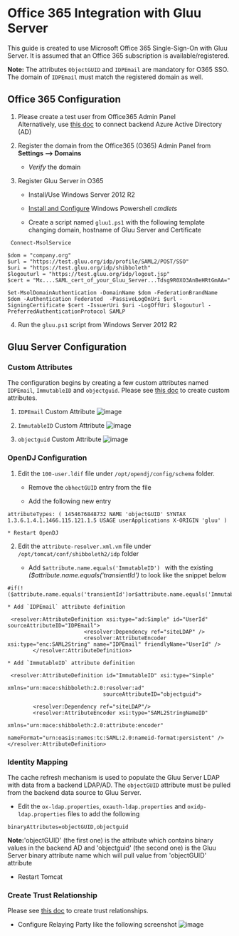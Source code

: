 # Office 365 Integration with Gluu Server
This guide is created to use Microsoft Office 365 Single-Sign-On with Gluu Server.
It is assumed that an Office 365 subscription is available/registered.

**Note:** The attributes `ObjectGUID` and `IDPEmail` are mandatory for O365 SSO. The domain of `IDPEmail` must match the registered domain as well.
## Office 365 Configuration

1. Please create a test user from Office365 Admin Panel<br/>
   Alternatively, use [this doc](https://azure.microsoft.com/en-us/documentation/articles/active-directory-aadconnect/) to connect backend Azure Active Directory (AD) 

2. Register the domain from the Office365 (O365) Admin Panel from **Settings --> Domains**

    * *Verify* the domain

3. Register Gluu Server in O365

    * Install/Use Windows Server 2012 R2

    * [Install and Configure](https://technet.microsoft.com/en-us/library/jj205464) Windows Powershell *cmdlets*

    * Create a script named `gluu1.ps1` with the following template changing domain, hostname of Gluu Server and Certificate
```
 Connect-MsolService

$dom = "company.org"
$url = "https://test.gluu.org/idp/profile/SAML2/POST/SSO"
$uri = "https://test.gluu.org/idp/shibboleth"
$logouturl = "https://test.gluu.org/idp/logout.jsp"
$cert = "Mx....SAML_cert_of_your_Gluu_Server...Tdsg9R0XO3AnBeHRtGmAA="

Set-MsolDomainAuthentication -DomainName $dom -FederationBrandName $dom -Authentication Federated  -PassiveLogOnUri $url -SigningCertificate $cert -IssuerUri $uri -LogOffUri $logouturl -PreferredAuthenticationProtocol SAMLP 
```

4. Run the `gluu.ps1` script from Windows Server 2012 R2

## Gluu Server Configuration
### Custom Attributes
The configuration begins by creating a few custom attributes named `IDPEmail`, `ImmutableID` and `objectguid`.
Please see [this doc](../customize/attributes.md) to create custom attributes.

1. `IDPEmail` Custom Attribute
![image](../img/2.4/idpemail.png)

2. `ImmutableID` Custom Attribute
![image](../img/2.4/immutableid.png)

3. `objectguid` Custom Attribute
![image](../img/2.4/objectguid.png)

### OpenDJ Configuration

1. Edit the `100-user.ldif` file under `/opt/opendj/config/schema` folder.

    * Remove the `obhectGUID` entry from the file

    * Add the following new entry
```
attributeTypes: ( 1454676848732 NAME 'objectGUID' SYNTAX 1.3.6.1.4.1.1466.115.121.1.5 USAGE userApplications X-ORIGIN 'gluu' ) 
```
    * Restart OpenDJ

2. Edit the `attribute-resolver.xml.vm` file under `/opt/tomcat/conf/shibboleth2/idp` folder

    * Add `$attribute.name.equals('ImmutableID') ` with the existing *($attribute.name.equals('transientId')* to look like the snippet below
```
#if(!($attribute.name.equals('transientId')or$attribute.name.equals('ImmutableID'))) 
```

    * Add `IDPEmail` attribute definition
```
 <resolver:AttributeDefinition xsi:type="ad:Simple" id="UserId" sourceAttributeID="IDPEmail">
                        <resolver:Dependency ref="siteLDAP" />
                        <resolver:AttributeEncoder xsi:type="enc:SAML2String" name="IDPEmail" friendlyName="UserId" />
        </resolver:AttributeDefinition> 
```

    * Add `ImmutableID` attribute definition
```
 <resolver:AttributeDefinition id="ImmutableID" xsi:type="Simple"
                              xmlns="urn:mace:shibboleth:2.0:resolver:ad"
                              sourceAttributeID="objectguid">

        <resolver:Dependency ref="siteLDAP"/>
        <resolver:AttributeEncoder xsi:type="SAML2StringNameID"
                                xmlns="urn:mace:shibboleth:2.0:attribute:encoder"
                                nameFormat="urn:oasis:names:tc:SAML:2.0:nameid-format:persistent" />
</resolver:AttributeDefinition> 
```

### Identity Mapping
The cache refresh mechanism is used to populate the Gluu Server LDAP with data from a backend LDAP/AD. The `objectGUID` attribute must be pulled from the backend data source to Gluu Server.

* Edit the `ox-ldap.properties`, `oxauth-ldap.properties` and `oxidp-ldap.properties` files to add the following
```
binaryAttributes=objectGUID,objectguid 
```
**Note:**'objectGUID' (the first one) is the attribute which contains binary values in the backend AD and 'objectguid' (the second one) is the Gluu Server binary attribute name which will pull value from 'objectGUID' attribute

* Restart Tomcat

### Create Trust Relationship
Please see [this doc](../integrate/outbound-saml.md) to create trust relationships.

* Configure Relaying Party like the following screenshot
![image](../img/2.4/o365_trelationship.png)

